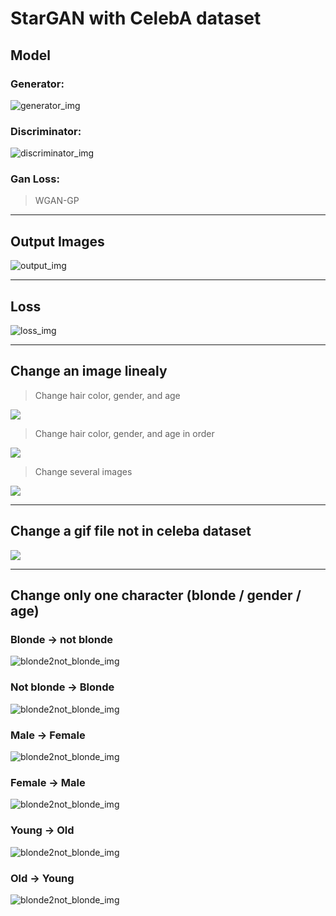 StarGAN with CelebA dataset
=============

## Model
### Generator:  
![generator_img](./images/generator.png)  
  
### Discriminator:  
![discriminator_img](./images/discriminator.png)  

### Gan Loss:  
> WGAN-GP
  
------------------
## Output Images  
![output_img](./images/output_img.png)  

------------------
## Loss  
![loss_img](./images/loss_img.png)  

------------------
## Change an image linealy  
> Change hair color, gender, and age  
<img src='./images/test1.gif' align='center'/>  
  
> Change hair color, gender, and age in order  
<img src='./images/test2.gif' align='center'/>  
  
> Change several images
<img src='./images/test3.gif' align='center'/>  

------------------
## Change a gif file not in celeba dataset  
<img src='./images/elon2-combined.gif' align='center'/>  

------------------
## Change only one character (blonde / gender / age)  
### Blonde → not blonde  
  
![blonde2not_blonde_img](./images/blonde2not_blonde.png)  
### Not blonde → Blonde  
  
![blonde2not_blonde_img](./images/not_blonde2blonde.png)  
### Male → Female  
  
![blonde2not_blonde_img](./images/male2female.png)  
### Female → Male  
  
![blonde2not_blonde_img](./images/female2male.png)  
### Young → Old  
  
![blonde2not_blonde_img](./images/young2old.png)  
### Old → Young  
  
![blonde2not_blonde_img](./images/old2young.png)  
